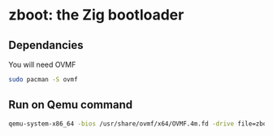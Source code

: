 # zboot: the Zig bootloader

## Dependancies
You will need OVMF
```bash
sudo pacman -S ovmf
```

## Run on Qemu command
```bash
qemu-system-x86_64 -bios /usr/share/ovmf/x64/OVMF.4m.fd -drive file=zboot.img,format=raw -m 4G
```